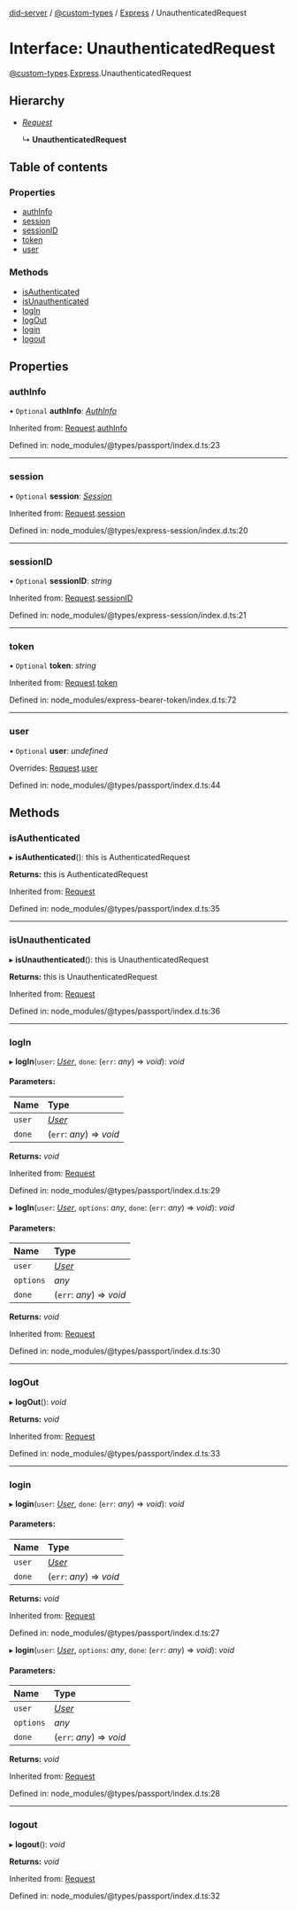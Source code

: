 [did-server](../README.md) / [@custom-types](../modules/_custom_types.md) / [Express](../modules/_custom_types.express.md) / UnauthenticatedRequest

# Interface: UnauthenticatedRequest

[@custom-types](../modules/_custom_types.md).[Express](../modules/_custom_types.express.md).UnauthenticatedRequest

## Hierarchy

* [*Request*](_custom_types.express.request.md)

  ↳ **UnauthenticatedRequest**

## Table of contents

### Properties

- [authInfo](_custom_types.express.unauthenticatedrequest.md#authinfo)
- [session](_custom_types.express.unauthenticatedrequest.md#session)
- [sessionID](_custom_types.express.unauthenticatedrequest.md#sessionid)
- [token](_custom_types.express.unauthenticatedrequest.md#token)
- [user](_custom_types.express.unauthenticatedrequest.md#user)

### Methods

- [isAuthenticated](_custom_types.express.unauthenticatedrequest.md#isauthenticated)
- [isUnauthenticated](_custom_types.express.unauthenticatedrequest.md#isunauthenticated)
- [logIn](_custom_types.express.unauthenticatedrequest.md#login)
- [logOut](_custom_types.express.unauthenticatedrequest.md#logout)
- [login](_custom_types.express.unauthenticatedrequest.md#login)
- [logout](_custom_types.express.unauthenticatedrequest.md#logout)

## Properties

### authInfo

• `Optional` **authInfo**: [*AuthInfo*](_custom_types.express.authinfo.md)

Inherited from: [Request](_custom_types.express.request.md).[authInfo](_custom_types.express.request.md#authinfo)

Defined in: node_modules/@types/passport/index.d.ts:23

___

### session

• `Optional` **session**: [*Session*](_custom_types.express.session.md)

Inherited from: [Request](_custom_types.express.request.md).[session](_custom_types.express.request.md#session)

Defined in: node_modules/@types/express-session/index.d.ts:20

___

### sessionID

• `Optional` **sessionID**: *string*

Inherited from: [Request](_custom_types.express.request.md).[sessionID](_custom_types.express.request.md#sessionid)

Defined in: node_modules/@types/express-session/index.d.ts:21

___

### token

• `Optional` **token**: *string*

Inherited from: [Request](_custom_types.express.request.md).[token](_custom_types.express.request.md#token)

Defined in: node_modules/express-bearer-token/index.d.ts:72

___

### user

• `Optional` **user**: *undefined*

Overrides: [Request](_custom_types.express.request.md).[user](_custom_types.express.request.md#user)

Defined in: node_modules/@types/passport/index.d.ts:44

## Methods

### isAuthenticated

▸ **isAuthenticated**(): this is AuthenticatedRequest

**Returns:** this is AuthenticatedRequest

Inherited from: [Request](_custom_types.express.request.md)

Defined in: node_modules/@types/passport/index.d.ts:35

___

### isUnauthenticated

▸ **isUnauthenticated**(): this is UnauthenticatedRequest

**Returns:** this is UnauthenticatedRequest

Inherited from: [Request](_custom_types.express.request.md)

Defined in: node_modules/@types/passport/index.d.ts:36

___

### logIn

▸ **logIn**(`user`: [*User*](_custom_types.express.user.md), `done`: (`err`: *any*) => *void*): *void*

#### Parameters:

Name | Type |
:------ | :------ |
`user` | [*User*](_custom_types.express.user.md) |
`done` | (`err`: *any*) => *void* |

**Returns:** *void*

Inherited from: [Request](_custom_types.express.request.md)

Defined in: node_modules/@types/passport/index.d.ts:29

▸ **logIn**(`user`: [*User*](_custom_types.express.user.md), `options`: *any*, `done`: (`err`: *any*) => *void*): *void*

#### Parameters:

Name | Type |
:------ | :------ |
`user` | [*User*](_custom_types.express.user.md) |
`options` | *any* |
`done` | (`err`: *any*) => *void* |

**Returns:** *void*

Inherited from: [Request](_custom_types.express.request.md)

Defined in: node_modules/@types/passport/index.d.ts:30

___

### logOut

▸ **logOut**(): *void*

**Returns:** *void*

Inherited from: [Request](_custom_types.express.request.md)

Defined in: node_modules/@types/passport/index.d.ts:33

___

### login

▸ **login**(`user`: [*User*](_custom_types.express.user.md), `done`: (`err`: *any*) => *void*): *void*

#### Parameters:

Name | Type |
:------ | :------ |
`user` | [*User*](_custom_types.express.user.md) |
`done` | (`err`: *any*) => *void* |

**Returns:** *void*

Inherited from: [Request](_custom_types.express.request.md)

Defined in: node_modules/@types/passport/index.d.ts:27

▸ **login**(`user`: [*User*](_custom_types.express.user.md), `options`: *any*, `done`: (`err`: *any*) => *void*): *void*

#### Parameters:

Name | Type |
:------ | :------ |
`user` | [*User*](_custom_types.express.user.md) |
`options` | *any* |
`done` | (`err`: *any*) => *void* |

**Returns:** *void*

Inherited from: [Request](_custom_types.express.request.md)

Defined in: node_modules/@types/passport/index.d.ts:28

___

### logout

▸ **logout**(): *void*

**Returns:** *void*

Inherited from: [Request](_custom_types.express.request.md)

Defined in: node_modules/@types/passport/index.d.ts:32
